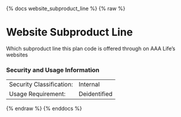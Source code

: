 {% docs website_subproduct_line %}
{% raw %}

<a name="website_subproduct_line"></a>
# Website Subproduct Line

Which subproduct line this plan code is offered through on AAA Life’s websites

### Security and Usage Information
|     |     |
| --- | --- |
| Security Classification: | Internal |
| Usage Requirement:       | Deidentified |

{% endraw %}
{% enddocs %}